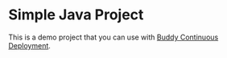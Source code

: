  # Simple Java Project
This is a demo project that you can use with [Buddy Continuous Deployment](https://buddy.works).       
